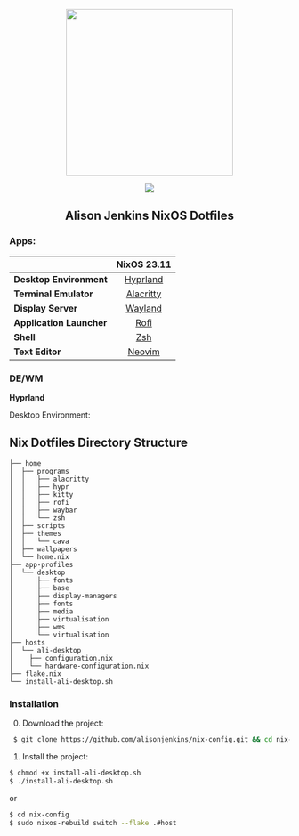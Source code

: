<p align="center"><img src="https://i.imgur.com/X5zKxvp.png" width=300px></p>

<p align="center">
<a href="https://nixos.org/"><img src="https://img.shields.io/badge/NixOS-Unstable-informational.svg?style=flat&logo=nixos&logoColor=CAD3F5&colorA=24273A&colorB=8AADF4"></a>

<h2 align="center">Alison Jenkins NixOS Dotfiles</h2>

### Apps:

|                          |             NixOS 23.11                               |
|--------------------------|:-----------------------------------------------------:|
| **Desktop Environment**  |   [Hyprland](https://hyprland.org)                    |
| **Terminal Emulator**    |   [Alacritty](https://github.com/alacritty/alacritty) |
| **Display Server**       |   [Wayland](https://wayland.freedesktop.org)          |
| **Application Launcher** |   [Rofi](https://github.com/davatorium/rofi)          |
| **Shell**                |   [Zsh](https://zsh.sourceforge.io)                   |
| **Text Editor**          |   [Neovim](https://neovim.io)                         |


### DE/WM

**Hyprland**

Desktop Environment:

## Nix Dotfiles Directory Structure
```
├── home
│  ├── programs
│  │   ├── alacritty
│  │   ├── hypr
│  │   ├── kitty
│  │   ├── rofi
│  │   ├── waybar
│  │   └── zsh
│  ├── scripts
│  ├── themes
│  │   └── cava
│  ├── wallpapers
│  └── home.nix
├── app-profiles
│  └── desktop
│      ├── fonts
│      ├── base
│      ├── display-managers
│      ├── fonts
│      ├── media
│      ├── virtualisation
│      ├── wms
│      └── virtualisation
├── hosts
│  └── ali-desktop
│    ├── configuration.nix
│    └── hardware-configuration.nix
├── flake.nix
└── install-ali-desktop.sh
```

### Installation

0. Download the project:
```bash
 $ git clone https://github.com/alisonjenkins/nix-config.git && cd nix-config
```

1. Install the project:

```bash
$ chmod +x install-ali-desktop.sh
$ ./install-ali-desktop.sh
```
or

```bash
$ cd nix-config
$ sudo nixos-rebuild switch --flake .#host
```

